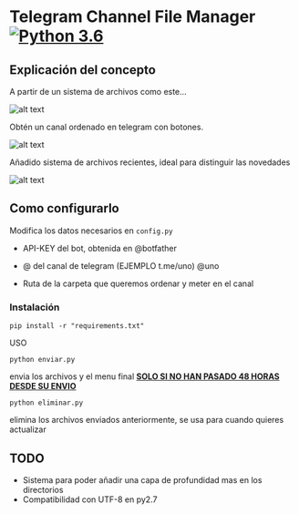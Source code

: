 # Telegram Channel File Manager [![Python 3.6](https://img.shields.io/badge/python-3.7-blue.svg)](https://www.python.org/downloads/release/python-370/)


## Explicación del concepto
A partir de un sistema de archivos como este...



![alt text](https://i.imgur.com/3mN2j3u.png)



Obtén un canal ordenado en telegram con botones.



![alt text](https://i.imgur.com/9ZF4DdE.png)



Añadido sistema de archivos recientes, ideal para distinguir las novedades


![alt text](https://i.imgur.com/Gyq8Iiw.png)


## Como configurarlo 
Modifica los datos necesarios en ```config.py```

- API-KEY del bot, obtenida en @botfather

- @ del canal de telegram (EJEMPLO t.me/uno) @uno

- Ruta de la carpeta que queremos ordenar y meter en el canal

### Instalación
```
pip install -r "requirements.txt"
```



USO

```
python enviar.py
```

envia los archivos y el menu final **[SOLO SI NO HAN PASADO 48 HORAS DESDE SU ENVIO](https://core.telegram.org/bots/api#deletemessage)**

```
python eliminar.py
```

elimina los archivos enviados anteriormente, se usa para cuando quieres actualizar

## TODO

- Sistema para poder añadir una capa de profundidad mas en los directorios
- Compatibilidad con UTF-8 en py2.7

